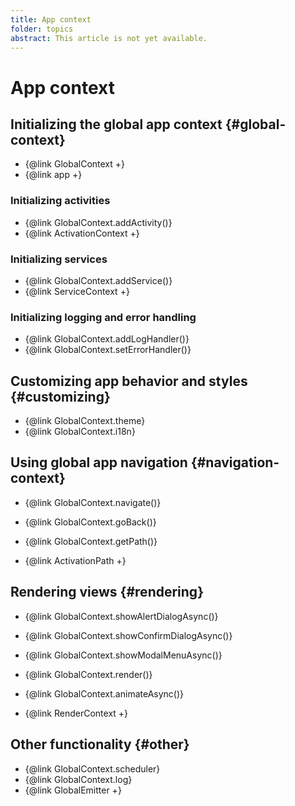 ```yaml
---
title: App context
folder: topics
abstract: This article is not yet available.
---
```


# App context

## Initializing the global app context {#global-context}

- {@link GlobalContext +}
- {@link app +}

### Initializing activities

- {@link GlobalContext.addActivity()}
- {@link ActivationContext +}

### Initializing services

- {@link GlobalContext.addService()}
- {@link ServiceContext +}

### Initializing logging and error handling

- {@link GlobalContext.addLogHandler()}
- {@link GlobalContext.setErrorHandler()}

## Customizing app behavior and styles {#customizing}

- {@link GlobalContext.theme}
- {@link GlobalContext.i18n}

## Using global app navigation {#navigation-context}

- {@link GlobalContext.navigate()}
- {@link GlobalContext.goBack()}
- {@link GlobalContext.getPath()}

- {@link ActivationPath +}

## Rendering views {#rendering}

- {@link GlobalContext.showAlertDialogAsync()}
- {@link GlobalContext.showConfirmDialogAsync()}
- {@link GlobalContext.showModalMenuAsync()}
- {@link GlobalContext.render()}
- {@link GlobalContext.animateAsync()}

- {@link RenderContext +}

## Other functionality {#other}

- {@link GlobalContext.scheduler}
- {@link GlobalContext.log}
- {@link GlobalEmitter +}
